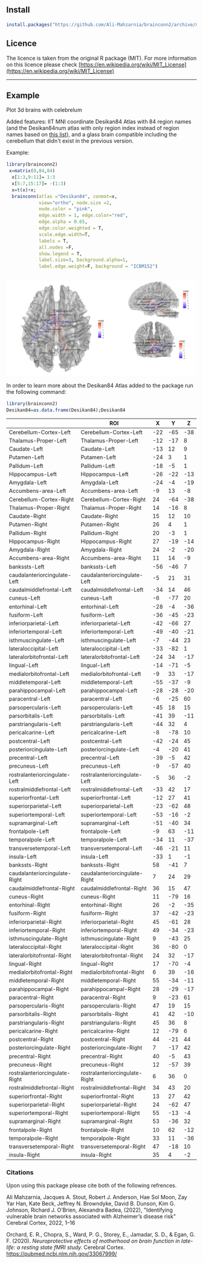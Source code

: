 ## Install  
```R
install.packages("https://github.com/Ali-Mahzarnia/brainconn2/archive/master.tar.gz", repos = NULL, type="source")
```

## Licence

The licence is taken from the original R package (MIT). For more information on this licence please check [https://en.wikipedia.org/wiki/MIT_License](https://en.wikipedia.org/wiki/MIT_License)


****



## Example
Plot 3d brains with celebrelum

Added features: IIT MNI coordinate Desikan84 Atlas with 84 region names (and the Desikan84num atlas with only region index instead of region names based on [this list](https://github.com/Ali-Mahzarnia/atlasindex/blob/main/atlasindex.csv)), and a glass brain compatible including the cerebellum that didn't exist in the previous version.


Example:

```R
library(brainconn2)
 x=matrix(0,84,84)
  x[1:3,9:11]= 1:3
  x[5:7,15:17]= -(1:3)
  x=t(x)+x; 
  brainconn(atlas ="Desikan84", conmat=x, 
            view="ortho", node.size =2, 
            node.color = "pink", 
            edge.width = 1, edge.color="red", 
            edge.alpha = 0.65,
            edge.color.weighted = T,
            scale.edge.width=T,
            labels = T,
            all.nodes =F, 
            show.legend = T, 
            label.size=3, background.alpha=1, 
            label.edge.weight=F, background = "ICBM152")  
          
```

![](https://github.com/Ali-Mahzarnia/brainconn2/raw/main/temp.png)



In order to learn more about the Desikan84 Atlas added to the package run the following command:
```R
library(brainconn2)
Desikan84=as.data.frame(Desikan84);Desikan84
```

|                                | ROI                            | X   | Y   | Z   |
|--------------------------------|--------------------------------|-----|-----|-----|
| Cerebellum-Cortex-Left         | Cerebellum-Cortex-Left         | -22 | -65 | -38 |
| Thalamus-Proper-Left           | Thalamus-Proper-Left           | -12 | -17 | 8   |
| Caudate-Left                   | Caudate-Left                   | -13 | 12  | 9   |
| Putamen-Left                   | Putamen-Left                   | -24 | 3   | 1   |
| Pallidum-Left                  | Pallidum-Left                  | -18 | -5  | 1   |
| Hippocampus-Left               | Hippocampus-Left               | -26 | -22 | -13 |
| Amygdala-Left                  | Amygdala-Left                  | -24 | -4  | -19 |
| Accumbens-area-Left            | Accumbens-area-Left            | -9  | 13  | -8  |
| Cerebellum-Cortex-Right        | Cerebellum-Cortex-Right        | 24  | -64 | -38 |
| Thalamus-Proper-Right          | Thalamus-Proper-Right          | 14  | -16 | 8   |
| Caudate-Right                  | Caudate-Right                  | 15  | 12  | 10  |
| Putamen-Right                  | Putamen-Right                  | 26  | 4   | 1   |
| Pallidum-Right                 | Pallidum-Right                 | 20  | -3  | 1   |
| Hippocampus-Right              | Hippocampus-Right              | 27  | -19 | -14 |
| Amygdala-Right                 | Amygdala-Right                 | 24  | -2  | -20 |
| Accumbens-area-Right           | Accumbens-area-Right           | 11  | 14  | -9  |
| bankssts-Left                  | bankssts-Left                  | -56 | -46 | 7   |
| caudalanteriorcingulate-Left   | caudalanteriorcingulate-Left   | -5  | 21  | 31  |
| caudalmiddlefrontal-Left       | caudalmiddlefrontal-Left       | -34 | 14  | 46  |
| cuneus-Left                    | cuneus-Left                    | -6  | -77 | 20  |
| entorhinal-Left                | entorhinal-Left                | -28 | -4  | -36 |
| fusiform-Left                  | fusiform-Left                  | -36 | -45 | -23 |
| inferiorparietal-Left          | inferiorparietal-Left          | -42 | -66 | 27  |
| inferiortemporal-Left          | inferiortemporal-Left          | -49 | -40 | -21 |
| isthmuscingulate-Left          | isthmuscingulate-Left          | -7  | -44 | 23  |
| lateraloccipital-Left          | lateraloccipital-Left          | -33 | -82 | 1   |
| lateralorbitofrontal-Left      | lateralorbitofrontal-Left      | -24 | 34  | -17 |
| lingual-Left                   | lingual-Left                   | -14 | -71 | -5  |
| medialorbitofrontal-Left       | medialorbitofrontal-Left       | -9  | 33  | -17 |
| middletemporal-Left            | middletemporal-Left            | -55 | -37 | -9  |
| parahippocampal-Left           | parahippocampal-Left           | -28 | -28 | -20 |
| paracentral-Left               | paracentral-Left               | -6  | -25 | 60  |
| parsopercularis-Left           | parsopercularis-Left           | -45 | 18  | 15  |
| parsorbitalis-Left             | parsorbitalis-Left             | -41 | 39  | -11 |
| parstriangularis-Left          | parstriangularis-Left          | -44 | 32  | 4   |
| pericalcarine-Left             | pericalcarine-Left             | -8  | -78 | 10  |
| postcentral-Left               | postcentral-Left               | -42 | -24 | 45  |
| posteriorcingulate-Left        | posteriorcingulate-Left        | -4  | -20 | 41  |
| precentral-Left                | precentral-Left                | -39 | -5  | 42  |
| precuneus-Left                 | precuneus-Left                 | -9  | -57 | 40  |
| rostralanteriorcingulate-Left  | rostralanteriorcingulate-Left  | -5  | 36  | -2  |
| rostralmiddlefrontal-Left      | rostralmiddlefrontal-Left      | -33 | 42  | 17  |
| superiorfrontal-Left           | superiorfrontal-Left           | -12 | 27  | 41  |
| superiorparietal-Left          | superiorparietal-Left          | -23 | -62 | 48  |
| superiortemporal-Left          | superiortemporal-Left          | -53 | -16 | -2  |
| supramarginal-Left             | supramarginal-Left             | -51 | -40 | 34  |
| frontalpole-Left               | frontalpole-Left               | -9  | 63  | -11 |
| temporalpole-Left              | temporalpole-Left              | -34 | 11  | -37 |
| transversetemporal-Left        | transversetemporal-Left        | -46 | -21 | 11  |
| insula-Left                    | insula-Left                    | -33 | 1   | -1  |
| bankssts-Right                 | bankssts-Right                 | 58  | -41 | 7   |
| caudalanteriorcingulate-Right  | caudalanteriorcingulate-Right  | 7   | 24  | 29  |
| caudalmiddlefrontal-Right      | caudalmiddlefrontal-Right      | 36  | 15  | 47  |
| cuneus-Right                   | cuneus-Right                   | 11  | -79 | 16  |
| entorhinal-Right               | entorhinal-Right               | 26  | -2  | -35 |
| fusiform-Right                 | fusiform-Right                 | 37  | -42 | -23 |
| inferiorparietal-Right         | inferiorparietal-Right         | 45  | -61 | 28  |
| inferiortemporal-Right         | inferiortemporal-Right         | 49  | -34 | -23 |
| isthmuscingulate-Right         | isthmuscingulate-Right         | 9   | -43 | 25  |
| lateraloccipital-Right         | lateraloccipital-Right         | 36  | -80 | 0   |
| lateralorbitofrontal-Right     | lateralorbitofrontal-Right     | 24  | 32  | -17 |
| lingual-Right                  | lingual-Right                  | 17  | -70 | -4  |
| medialorbitofrontal-Right      | medialorbitofrontal-Right      | 6   | 39  | -16 |
| middletemporal-Right           | middletemporal-Right           | 55  | -34 | -11 |
| parahippocampal-Right          | parahippocampal-Right          | 28  | -29 | -17 |
| paracentral-Right              | paracentral-Right              | 9   | -23 | 61  |
| parsopercularis-Right          | parsopercularis-Right          | 47  | 19  | 15  |
| parsorbitalis-Right            | parsorbitalis-Right            | 41  | 42  | -10 |
| parstriangularis-Right         | parstriangularis-Right         | 45  | 36  | 8   |
| pericalcarine-Right            | pericalcarine-Right            | 12  | -79 | 6   |
| postcentral-Right              | postcentral-Right              | 44  | -21 | 44  |
| posteriorcingulate-Right       | posteriorcingulate-Right       | 7   | -17 | 42  |
| precentral-Right               | precentral-Right               | 40  | -5  | 43  |
| precuneus-Right                | precuneus-Right                | 12  | -57 | 39  |
| rostralanteriorcingulate-Right | rostralanteriorcingulate-Right | 6   | 36  | 0   |
| rostralmiddlefrontal-Right     | rostralmiddlefrontal-Right     | 34  | 43  | 20  |
| superiorfrontal-Right          | superiorfrontal-Right          | 13  | 27  | 42  |
| superiorparietal-Right         | superiorparietal-Right         | 24  | -62 | 47  |
| superiortemporal-Right         | superiortemporal-Right         | 55  | -13 | -4  |
| supramarginal-Right            | supramarginal-Right            | 53  | -36 | 32  |
| frontalpole-Right              | frontalpole-Right              | 10  | 62  | -12 |
| temporalpole-Right             | temporalpole-Right             | 33  | 11  | -36 |
| transversetemporal-Right       | transversetemporal-Right       | 47  | -18 | 10  |
| insula-Right                   | insula-Right                   | 35  | 4   | -2  |


### Citations
Upon using this package please cite both of the following refrences.

Ali Mahzarnia, Jacques A. Stout, Robert J. Anderson, Hae Sol Moon, Zay Yar Han, Kate Beck, Jeffrey N. Browndyke,
David B. Dunson, Kim G. Johnson, Richard J. O’Brien, Alexandra Badea, (2022), "Identifying vulnerable brain networks associated with
Alzheimer’s disease risk" Cerebral Cortex, 2022, 1–16

Orchard, E. R., Chopra, S., Ward, P. G., Storey, E., Jamadar, S. D., & Egan, G. F. (2020). *Neuroprotective effects of motherhood on brain function in late-life: a resting state fMRI study.* Cerebral Cortex. \
https://pubmed.ncbi.nlm.nih.gov/33067999/

 
